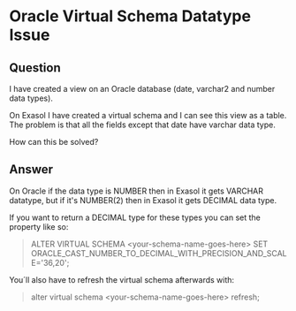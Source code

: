 # Oracle Virtual Schema Datatype Issue

## Question
I have created a view on an Oracle database (date, varchar2 and number data types).

On Exasol I have created a virtual schema and I can see this view as a table. The problem is that all the fields except that date have varchar data type.

How can this be solved?

## Answer
On Oracle if the data type is NUMBER then in Exasol it gets VARCHAR datatype, but if it's NUMBER(2) then in Exasol it gets DECIMAL data type.

If you want to return a DECIMAL type for these types you can set the property like so:

> ALTER VIRTUAL SCHEMA &lt;your-schema-name-goes-here&gt; SET ORACLE_CAST_NUMBER_TO_DECIMAL_WITH_PRECISION_AND_SCALE='36,20';

You´ll also have to refresh the virtual schema afterwards with:

> alter virtual schema &lt;your-schema-name-goes-here&gt; refresh;